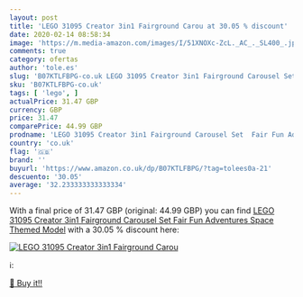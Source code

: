 ```yaml
---
layout: post
title: 'LEGO 31095 Creator 3in1 Fairground Carou at 30.05 % discount'
date: 2020-02-14 08:58:34
image: 'https://m.media-amazon.com/images/I/51XNOXc-ZcL._AC_._SL400_.jpg'
comments: true
category: ofertas
author: 'tole.es'
slug: 'B07KTLFBPG-co.uk LEGO 31095 Creator 3in1 Fairground Carousel Set Fair...'
sku: 'B07KTLFBPG-co.uk'
tags: [ 'lego', ]
actualPrice: 31.47 GBP
currency: GBP
price: 31.47
comparePrice: 44.99 GBP
prodname: 'LEGO 31095 Creator 3in1 Fairground Carousel Set  Fair Fun Adventures  Space Themed Model'
country: 'co.uk'
flag: '🇬🇧'
brand: ''
buyurl: 'https://www.amazon.co.uk/dp/B07KTLFBPG/?tag=tolees0a-21'
descuento: '30.05'
average: '32.233333333333334'
---
```


With a final price of 31.47 GBP (original: 44.99 GBP) you can find [LEGO 31095 Creator 3in1 Fairground Carousel Set  Fair Fun Adventures  Space Themed Model](https://www.amazon.co.uk/dp/B07KTLFBPG/?tag=tolees0a-21) with a  30.05 % discount here:

[![LEGO 31095 Creator 3in1 Fairground Carou](https://m.media-amazon.com/images/I/51XNOXc-ZcL._AC_._SL400_.jpg)](https://www.amazon.co.uk/dp/B07KTLFBPG/?tag=tolees0a-21)

ℹ️:


[🛒 Buy it!!](https://www.amazon.co.uk/dp/B07KTLFBPG/?tag=tolees0a-21)
